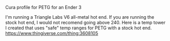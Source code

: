 Cura profile for PETG for an Ender 3

I'm running a Triangle Labs V6 all-metal hot end.  If you are running the stock hot end, I would not recomend going above 240.  Here is a temp tower I created that uses "safe" temp ranges for PETG with a stock hot end.
https://www.thingiverse.com/thing:3608105